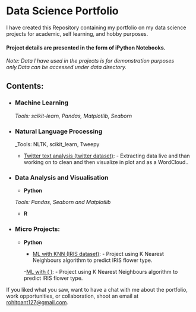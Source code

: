 # Data Science Portfolio
I have created this Repository containing my portfolio on my data science projects for academic, self learning, and hobby purposes. 

#### Project details are presented in the form of iPython Notebooks.

_Note: Data I have used in the projects is for demonstration purposes only.Data can be accessed under data directory._

## Contents:

- ### Machine Learning

	_Tools: scikit-learn, Pandas,  Matplotlib, Seaborn_ 

- ### Natural Language Processing

	_Tools: NLTK, scikit_learn, Tweepy
	
	 - [ Twitter text analysis (twitter dataset)](https://github.com/r-pant/r-pant.github.io/blob/master/twittr_sntimnt.ipynb): - Extracting data live and than working on to clean and then visualize in plot and as a WordCloud.. 

- ### Data Analysis and Visualisation
	- __Python__
	
	_Tools: Pandas, Seaborn and Matplotlib_

	- __R__ 


- ### Micro Projects: 

	- __Python__
		- [ML with KNN (IRIS dataset)](https://github.com/r-pant/r-pant.github.io/blob/master/ML%20with%20KNN%20(IRIS%20dataset).ipynb): - Project using K Nearest Neighbours algorithm to predict IRIS flower type. 

		-[ML with ( )](https://github.com/r-pant/r-pant.github.io/blob/master/ML%20with%20KNN%20(IRIS%20dataset).ipynb): - Project using K Nearest Neighbours algorithm to predict IRIS flower type.  
		
If you liked what you saw, want to have a chat with me about the portfolio, work opportunities, or collaboration, shoot an email at rohitpant127@gmail.com. 
